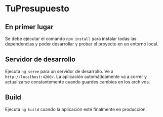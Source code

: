 # TuPresupuesto

## En primer lugar

Se debe ejecutar el comando `npm install` para instalar todas las dependencias y poder desarrollar y probar el proyecto en un entorno local.

## Servidor de desarrollo

Ejecuta `ng serve` para un servidor de desarrollo. Ve a `http://localhost:4200/`. La aplicación automáticamente va a correr y actualizarse constantemente cuando guardes cambios en los archivos.

## Build

Ejecuta `ng build` cuando la aplicación esté finalmente en producción.
